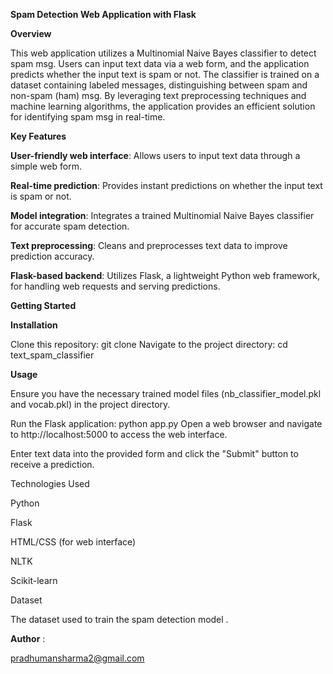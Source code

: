 
__Spam Detection Web Application with Flask__

__Overview__

This web application utilizes a Multinomial Naive Bayes classifier to detect spam msg. Users can input text data via a web form, and the application predicts whether the input text is spam or not. The classifier is trained on a dataset containing labeled messages, distinguishing between spam and non-spam (ham) msg. By leveraging text preprocessing techniques and machine learning algorithms, the application provides an efficient solution for identifying spam msg in real-time.

__Key Features__

__User-friendly web interface__: Allows users to input text data through a simple web form.

__Real-time prediction__: Provides instant predictions on whether the input text is spam or not.

__Model integration__: Integrates a trained Multinomial Naive Bayes classifier for accurate spam detection.

__Text preprocessing__: Cleans and preprocesses text data to improve prediction accuracy.

__Flask-based backend__: Utilizes Flask, a lightweight Python web framework, for handling web requests and serving predictions.


__Getting Started__

__Installation__

Clone this repository: git clone <repository-url>
Navigate to the project directory: cd text_spam_classifier

__Usage__

Ensure you have the necessary trained model files (nb_classifier_model.pkl and vocab.pkl) in the project directory.

Run the Flask application: python app.py
Open a web browser and navigate to http://localhost:5000 to access the web interface.

Enter text data into the provided form and click the "Submit" button to receive a prediction.

Technologies Used

Python

Flask

HTML/CSS (for web interface)

NLTK

Scikit-learn

Dataset

The dataset used to train the spam detection model .


__Author__ :

pradhumansharma2@gmail.com
